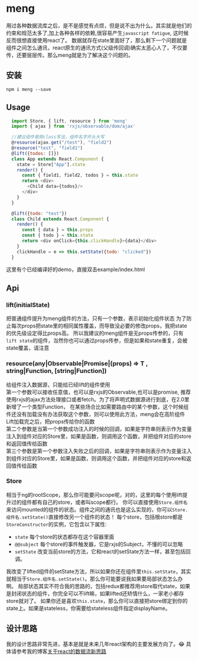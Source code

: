 # meng

用过各种数据流库之后，是不是感觉有点烦，但是说不出为什么。其实就是他们的约束和规范太多了,加上各种各样的依赖,很容易产生`javascript fatigue`, 这时候反而很想直接使用react了。
数据就存在state里面好了，那么剩下一个问题就是组件之间怎么通讯，react原生的通讯方式(父级传回调)确实太恶心人了，不仅要传，还要层层传。那么meng就是为了解决这个问题的。

## 安装

    npm i meng --save

## Usage

```js
  import Store, { lift, resource } from 'meng'
  import { ajax } from 'rxjs/observable/dom/ajax'

  //建议组件使用class写法，组件名字开头大写
  @resource(ajax.get("/test"), "field2")
  @resource("test", "field1")
  @lift({todos: []})
  class App extends React.Component {
    state = Store["App"].state
    render() {
      const { field1, field2, todos } = this.state
      return <div>
        <Child data={todos}/>
      </div>
    }
  }

  @lift({todo: "test"})
  class Child extends React.Component {
    render() {
      const { data } = this.props
      const { todo } = this.state
      return <div onClick={this.clickHandle}>{data}</div>
    }
    clickHandle = e => this.setState({todo: "clicked"})
  }
```

这里有个已经编译好的demo，直接双击example/index.html
## Api

### lift(initialState)

把普通组件提升为meng组件的方法，只有一个参数，表示初始化组件状态
为了防止每次props把state里的相同属性覆盖，而导致没必要的修改props，我把state的优先级设定得比props高。
所以我建议的meng组件是无props传参的，只有`lift state`的组件，当然你也可以通过props传参，但是如果和state重复，会被state覆盖，请注意

### resource<T>(any|Observable|Promise|(props) => T , string|Function, [string|Function])

给组件注入数据源，只能给已经lift的组件使用  
第一个参数可以接收任意值，也可以是rxjs的Observable,也可以是promise, 推荐使用rxjs的ajax方法处理接口或者fetch。为了将声明式数据源进行到底，在2.0里新增了一个类型Function，
在某些场合比如需要路由中的某个参数，这个时候组件还没有加载没有办法获取这个参数，则可以使用此方法，meng会在高阶组件Lift加载完之后，把props传给你的函数  
第二个参数是当第一个参数成功注入的时候的回调，如果是字符串则表示作为变量注入到组件对应的Store里，如果是函数，则调用这个函数，并把组件对应的store和返回值传给函数  
第三个参数是第一个参数注入失败之后的回调，如果是字符串则表示作为变量注入到组件对应的Store里，如果是函数，则调用这个函数，并把组件对应的store和返回值传给函数

### Store

相当于ng的rootScope，那么你可能要问scope呢，对的，这里的每个使用lift提升过的组件都有自己的store，或者叫scope都行。
你可以直接使用`Store.组件名`来访问mounted的组件的状态。组件之间的通讯也是这么实现的，你可以`Store.组件名.setState()`直接修改另一个组件的状态！
每个store，包括根store都是`StoreConstructor`的实例，它包含以下属性:

+ `state` 每个store的状态都存在这个容器里面
+ `@@subject` 每个store的事件触发器，它是rxjs的Subject，不懂的可以忽略
+ `setState` 改变当前store的方法，它和react的setState方法一样，甚至包括回调。

我改变了lifted组件的setState方法，所以如果你还在组件里`this.setState`，其实就相当于`Store.组件名.setState()`。那么你可能要说我如果要局部状态怎么办啊。
局部状态其实不符合我的思路的，包括redux都推荐用store取代state，如果是封闭状态的组件，你完全可以不lift嘛，如果lifted还矫情什么，一家老小都存store就对了。
如果你还是喜欢`this.state`，那么你可以直接把store绑定到你的state上。如果是stateless，你需要给stateless组件指定displayName。

## 设计思路

我的设计思路非常先进，基本是就是未来几年react架构的主要发展方向了。😂
具体请参考我的博客[关于react的数据流新思路](https://github.com/useroriented/useroriented.github.io/blob/master/coral/think-of-react-data-flow.md)